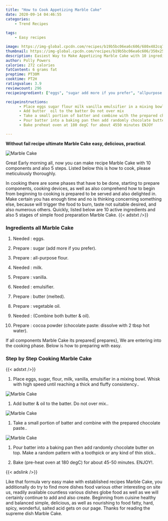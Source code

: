 ```yaml
---
title: "How to Cook Appetizing Marble Cake"
date: 2020-09-14 04:46:55
categories:
    - Trend Recipes
    
tags:
    - Easy recipes

image: https://img-global.cpcdn.com/recipes/b19b5bc06ea6c606/680x482cq70/marble-cake-recipe-main-photo.jpg
thumbnail: https://img-global.cpcdn.com/recipes/b19b5bc06ea6c606/350x250cq70/marble-cake-recipe-main-photo.jpg
description: Easiest Way to Make Appetizing Marble Cake with 10 ingredients and 5 stages of easy cooking.
author: Polly Powers
calories: 272 calories
fatContent: 6 grams fat
preptime: PT30M
cooktime: PT2H
ratingvalue: 3.9
reviewcount: 296
recipeingredient: ["eggs", "sugar add more if you prefer", "allpurpose flour", "milk", "vanilla", "emulsifier", "butter melted", "vegetable oil", "Combine both butter  oil", "cocoa powder chocolate paste dissolve with 2 tbsp hot water"]

recipeinstructions: 
      - Place eggs sugar flour milk vanilla emulsifier in a mixing bowl Whisk with high speed until reaching a thick and fluffy consistency 
      - Add butter  oil to the batter Do not over mix 
      - Take a small portion of batter and combine with the prepared chocolate paste 
      - Pour batter into a baking pan then add randomly chocolate butter on top Make a random pattern with a toothpick or any kind of thin stick 
      - Bake preheat oven at 180 degC for about 4550 minutes ENJOY

---
```




**Without fail recipe ultimate Marble Cake easy, delicious, practical**. 


![Marble Cake](https://img-global.cpcdn.com/recipes/b19b5bc06ea6c606/680x482cq70/marble-cake-recipe-main-photo.jpg "Marble Cake")




Great Early morning all, now you can make recipe Marble Cake with 10 components and also 5 steps. Listed below this is how to cook, please meticulously thoroughly.

In cooking there are some phases that have to be done, starting to prepare components, cooking devices, as well as also comprehend how to begin from beginning to cooking is prepared to be served and also delighted in. Make certain you has enough time and no is thinking concerning something else, because will trigger the food to burn, taste not suitable desired, and also numerous others. Quickly, listed below are 10 active ingredients and also 5 stages of simple food preparation Marble Cake.
{{< adstxt />}}

### Ingredients all Marble Cake


1. Needed  : eggs.

1. Prepare  : sugar (add more if you prefer).

1. Prepare  : all-purpose flour.

1. Needed  : milk.

1. Prepare  : vanilla.

1. Needed  : emulsifier.

1. Prepare  : butter (melted).

1. Prepare  : vegetable oil.

1. Needed  : (Combine both butter &amp; oil).

1. Prepare  : cocoa powder (chocolate paste: dissolve with 2 tbsp hot water).



If all components Marble Cake its prepared| prepares}, We are entering into the cooking phase. Below is how to preparing with easy.

### Step by Step Cooking Marble Cake

{{< adstxt />}}


1. Place eggs, sugar, flour, milk, vanilla, emulsifier in a mixing bowl. Whisk with high speed until reaching a thick and fluffy consistency..



![Marble Cake](https://img-global.cpcdn.com/steps/5b8912bbc9f843cd/160x128cq70/marble-cake-recipe-step-1-photo.jpg" "Marble Cake")



1. Add butter &amp; oil to the batter. Do not over mix..



![Marble Cake](https://img-global.cpcdn.com/steps/d055a42762f00dc2/160x128cq70/marble-cake-recipe-step-2-photo.jpg" "Marble Cake")



1. Take a small portion of batter and combine with the prepared chocolate paste..



![Marble Cake](https://img-global.cpcdn.com/steps/b10c90e2352e36bc/160x128cq70/marble-cake-recipe-step-3-photo.jpg" "Marble Cake")



1. Pour batter into a baking pan then add randomly chocolate butter on top. Make a random pattern with a toothpick or any kind of thin stick..



1. Bake (pre-heat oven at 180 degC) for about 45-50 minutes. ENJOY!.





{{< adslink />}}

Like that formula very easy make with established recipes Marble Cake, you additionally do try to find more dishes food various other interesting on site us, readily available countless various dishes globe food as well as we will certainly continue to add and also create. Beginning from cuisine healthy and balanced simple, delicious, as well as nourishing to food fatty, hard, spicy, wonderful, salted acid gets on our page. Thanks for reading the supreme dish Marble Cake.

